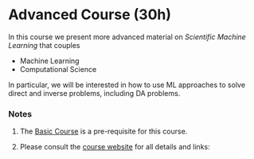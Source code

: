 #  Advanced Course (30h)
 
 In this course we present more advanced material on *Scientific Machine Learning* that couples
 
 - Machine Learning
 - Computational Science
 
 In particular, we will be interested in how to use ML approaches to solve direct and inverse problems, including DA problems.
 
 
### Notes
 
 1. The [Basic Course](01basic-course) is a pre-requisite for this course.
 
 2. Please consult the [course website](https://sites.google.com/view/csu2023/) for all details and links:

